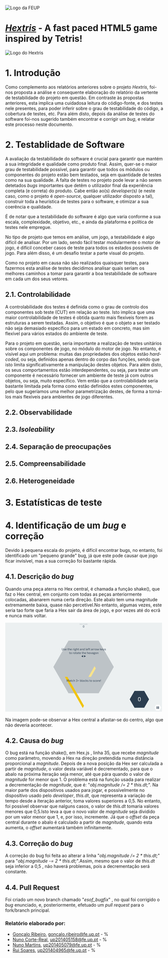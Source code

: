 ![Logo da FEUP](http://www.junifeup.pt/wp-content/uploads/2016/01/feup.png)

# [_Hextris_](https://github.com/Hextris/hextris) - A fast paced HTML5 game inspired by Tetris!

![Logo do Hextris](https://raw.githubusercontent.com/Spininador/hextris/esof_hextris/favicon.ico)

# 1. Introdução
Como complemento aos relatórios anteriores sobre o projeto _Hextris_, foi-nos proposta a análise e consequente elaboração do relatório da vertente de testabilidade do projeto em questão. Em contraste às propostas anteriores, esta implica uma cuidadosa leitura do código-fonte, e dos testes nele presentes, para poder inferir sobre o grau de testabilidade do código, a cobertura de testes, etc.
Para além disto, depois da análise de testes do software foi-nos sugerido também encontrar e corrigir um _bug_, e relatar este processo neste documento.

# 2. Testablidade de Software
A avaliação da testabilidade do software é crucial para garantir que mantém a sua integridade e qualidade como produto final. Assim, quer-se o maior grau de testabilidade possível, para garantir que todos os módulos ou componentes do projeto estão bem testados, seja em quantidade de testes como na sua qualidade.
A falta de testes no projeto pode levar a não serem detetados _bugs_ importantes que detêm o utilizador final da experiência completa (e correta) do produto. Cabe então ao(s) _developer(s)_ (e neste caso, como o projeto é _open-source_, qualquer utilizador disposto a tal), construir toda a heurística de testes para o software, e otimizar a sua coerência e qualidade.

É de notar que a testabilidade do software é algo que varia conforme a sua escala, complexidade, objetivo, etc., e ainda da plataforma e política de testes nele empregue.

No tipo de projeto que temos em análise, um jogo, a testabilidade é algo difícil de analisar. Por um lado, sendo fácil testar modularmente o motor de jogo, é difícil conceber casos de teste para todos os estados possíveis de jogo. Para além disso, é um desafio testar a parte visual do projeto.

Como no projeto em causa não são realizados quaisquer testes, para fazermos esta análise de testes decidimos analisar quais seriam os melhores caminhos a tomar para garantir a boa testabilidade de software em cada um dos seus vetores.

## 2.1. Controlabilidade
A controlabilidade dos testes é definida como o grau de controlo dos componentes sob teste (CUT) em relação ao teste. Isto implica que uma maior controlabilidade de testes é obtida quanto mais flexíveis forem as estruturas a serem testadas.
Assim, o objetivo é que o objeto a ser testado não seja demasiado específico para um estado em concreto, mas sim flexível para vários estados do ambiente de teste.

Para o projeto em questão, seria importante a realização de testes unitários sobre os componentes de jogo, no módulo do motor de jogo. No entanto, é visível aqui um problema: muitas das propriedades dos objetos estão _hard-coded_, ou seja, definidos apenas dentro do corpo das funções, sendo que isto limita significativamente a manipulação destes objetos. Para além disto, os seus comportamentos estão interdependentes, ou seja, para testar um componente é necessário fornecer um ambiente de teste já com outros objetos, ou seja, muito específico. Vem então que a controlabilidade seria bastante limitada pela forma como estão definidos estes componentes, pelo que sugeríamos uma melhor parametrização destes, de forma a torná-los mais flexíveis para ambientes de jogo diferentes.
## 2.2. Observabilidade

## 2.3. _Isoleability_
## 2.4. Separação de preocupações
## 2.5. Compreensabilidade
## 2.6. Heterogeneidade
# 3. Estatísticas de teste

# 4. Identificação de um _bug_ e correção
Devido à pequena escala do projeto, é difícil encontrar bugs, no entanto, foi identificado um "pequeno grande" bug, já que este pode causar que jogo ficar invisível, mas a sua correção foi bastante rápida.
## 4.1. Descrição do _bug_
Quando uma peça aterra no Hex central, é chamada a função shake(), que faz o Hex central, em conjunto com todas as peças anteriormente colocadas, abanarem numa certa direção.
Este abalo tem uma magnitude extremamente baixa, quase não percetível.No entanto, algumas vezes, este seria tao forte que faria a Hex sair da área de jogo, e por vezes até do ecrã e nunca mais voltar.

![Bug](https://raw.githubusercontent.com/Spininador/hextris/esof_hextris/ESOF-docs/resources/bug.PNG)

Na imagem pode-se observar a Hex central a afastar-se do centro, algo que não deveria acontecer.
## 4.2. Causa do _bug_
O bug está na função shake(), em Hex.js , linha 35, que recebe _magnitude_ como parâmetro, movendo a Hex na direção pretendida numa distância proporcional a _magnitude_.
Depois de a nova posição da Hex ser calculada a partir de _magnitude_, o valor desta variável é decrementado, para que o abalo na próxima iteração seja menor, até que pára quando o valor de _magnitude_ for menor que 1.
O problema está na função usada para realizar a decrementação de _magnitude_, que é: "_obj.magnitude /= 2 * this.dt;_".
Na maior parte dos dispositivos usados para jogar, e possívelmente no disposítivo usado pelo _developer_, _this.dt_, que representa a variação de tempo desde a iteração anterior, toma valores superiores a 0,5.
No entanto, foi possível observar que nalguns casos, o valor de _this.dt_ tomaria valores menores que 0,5.Isto leva a que o novo valor de _magnitude_ seja dividido por um valor menor que 1, e, por isso, incremente.
Já que o _offset_ da peça central durante o abalo é calculado a partir de _magnitude_, quando esta aumenta, o _offset_ aumentará também infinitamente.
## 4.3. Correção do _bug_
A correção do bug foi feita ao alterar a linha "_obj.magnitude /= 2 * this.dt;_" para "_obj.magnitude -= 2 * this.dt;_".Assim, mesmo que o valor de _this.dt_ seja inferior a 0,5 , não haverá problemas, pois a decrementação será constante.
## 4.4. Pull Request
Foi criado um novo branch chamado "_esof\_bugfix_" , no qual foi corrigido o _bug_ enunciado, e, posteriormente, efetuado um _pull request_ para o fork/branch principal.
### Relatório elaborado por:
* [Gonçalo Ribeiro](https://github.com/gribeirofeup),  goncalo.ribeiro@fe.up.pt - %
* [Nuno Corte-Real](https://github.com/nunocr), 	up201405158@fe.up.pt - %
* [Nuno Martins](https://github.com/Spininador), 	up201405079@fe.up.pt - %
* [Rui Soares](https://github.com/RuiCS),		up201404965@fe.up.pt - %

<!-- 
Assignment 4: Verification and Validation
The goal of this fourth assignment is to document the project according to the current state with respect to verification and validation. This assignment requires you to carefully and thoroughly inspect the source code. You're also free to choose (static/dynamic) testing tools to help you test and debug and project. 

In particular, this report should discuss the following

Discuss Software Testability and Reviews: controllability, observability, isolateability, separation of concerns, understandability, heterogeneity.  
Grade: 6pts
Report Test Statistics and analytics:  e.g., number of test cases, percentage of coverage, number of flaky tests, etc. (see links of projects in moodle for inspiration)
Grade: 8pts
Identify a new bug and/or correct a bug
Grade: 6pts (identification: 4 points; correction: 2 points)
You think your project has no bugs?! Then, you do need to have a compelling story for us to credit you 6pts! 

-->
